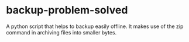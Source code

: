 # backup-problem-solved
A python script that helps to backup easily offline.
It makes use of the zip command in archiving files into smaller bytes.
